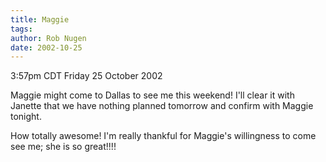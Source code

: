 ```yaml
---
title: Maggie
tags: 
author: Rob Nugen
date: 2002-10-25
---
```


<p class=date>3:57pm CDT Friday 25 October 2002</p>

<p>Maggie might come to Dallas to see me this weekend!  I'll clear it
with Janette that we have nothing planned tomorrow and confirm with
Maggie tonight.</p>

<p>How totally awesome!  I'm really thankful for Maggie's willingness
to come see me; she is so great!!!!</p>

